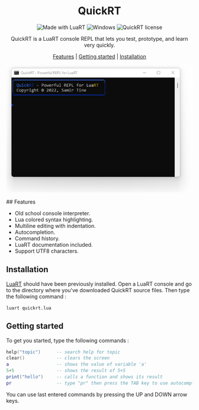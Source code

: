 <div align="center">

# QuickRT

![Made with LuaRT](https://badgen.net/badge/Made%20with/LuaRT/yellow)
![Windows](https://badgen.net/badge/Windows/Vista%20and%20later/blue?icon=windows)
![QuickRT license](https://badgen.net/badge/License/MIT/green)

QuickRT is a LuaRT console REPL that lets you test, prototype, and learn very quickly.

[Features](#features) |
[Getting started](#getting-started) |
[Installation](#installation) 

![Demo][demo] 
</div>
## Features

- Old school console interpreter.
- Lua colored syntax highlighting.
- Multiline editing with indentation.
- Autocompletion.
- Command history.
- LuaRT documentation included.
- Support UTF8 characters.

## Installation

[LuaRT](https://www.luart.org) should have been previously installed. Open a LuaRT console and go to the directory where you've downloaded QuickRT source files.
Then type the following command :

```batch
luart quickrt.lua
```

## Getting started

To get you started, type the following commands :

```lua
help("topic")      -- search help for topic
clear()            -- clears the screen
a                  -- shows the value of variable 'a'
5+5                -- shows the result of 5+5
print("hello")     -- calls a function and shows its result
pr                 -- type "pr" then press the TAB key to use autocompletion (should find 'print')
```

You can use last entered commands by pressing the UP and DOWN arrow keys.

[demo]: contrib/QuickRT.webp
